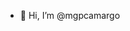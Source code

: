 - 👋 Hi, I’m @mgpcamargo

<!---
mgpcamargo/mgpcamargo is a ✨ special ✨ repository because its `README.md` (this file) appears on your GitHub profile.
You can click the Preview link to take a look at your changes.
--->
